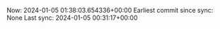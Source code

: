 Now: 2024-01-05 01:38:03.654336+00:00 Earliest commit since sync: None Last sync: 2024-01-05 00:31:17+00:00
